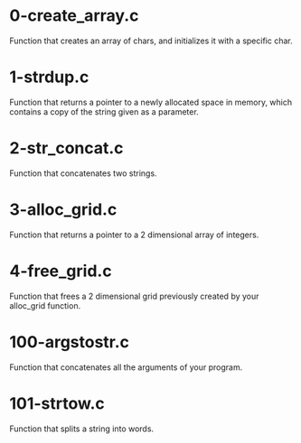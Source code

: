 # 0-create_array.c
Function that creates an array of chars, and initializes it with a specific char.

# 1-strdup.c
Function that returns a pointer to a newly allocated space in memory, which contains a copy of the string given as a parameter.

# 2-str_concat.c
Function that concatenates two strings.

# 3-alloc_grid.c
Function that returns a pointer to a 2 dimensional array of integers.

# 4-free_grid.c
Function that frees a 2 dimensional grid previously created by your alloc_grid function.

# 100-argstostr.c
Function that concatenates all the arguments of your program.

# 101-strtow.c
Function that splits a string into words.
